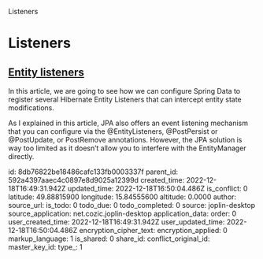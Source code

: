 Listeners

# Listeners

## [**Entity listeners**](https://vladmihalcea.com/spring-hibernate-entity-listeners/?utm_source=Vlad+Mihalcea%27s+Newsletter&utm_campaign=a2417adaf0-EMAIL_CAMPAIGN_2019_01_16_07_29_COPY_01&utm_medium=email&utm_term=0_7a1c643a85-a2417adaf0-219384146)
In this article, we are going to see how we can configure Spring Data to register several Hibernate Entity Listeners that can intercept entity state modifications.

As I explained in this article, JPA also offers an event listening mechanism that you can configure via the @EntityListeners, @PostPersist or @PostUpdate, or PostRemove annotations. However, the JPA solution is way too limited as it doesn’t allow you to interfere with the EntityManager directly.

id: 8db76822be18486cafc133fb0003337f
parent_id: 592a4397aaec4c0897e8d9025a12399d
created_time: 2022-12-18T16:49:31.942Z
updated_time: 2022-12-18T16:50:04.486Z
is_conflict: 0
latitude: 49.88815900
longitude: 15.84555600
altitude: 0.0000
author: 
source_url: 
is_todo: 0
todo_due: 0
todo_completed: 0
source: joplin-desktop
source_application: net.cozic.joplin-desktop
application_data: 
order: 0
user_created_time: 2022-12-18T16:49:31.942Z
user_updated_time: 2022-12-18T16:50:04.486Z
encryption_cipher_text: 
encryption_applied: 0
markup_language: 1
is_shared: 0
share_id: 
conflict_original_id: 
master_key_id: 
type_: 1